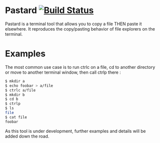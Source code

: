 # Pastard [![Build Status](https://travis-ci.com/azihassan/pastard.svg?branch=master)](https://travis-ci.com/azihassan/pastard)

Pastard is a terminal tool that allows you to copy a file THEN paste it elsewhere. It reproduces the copy/pasting behavior of file explorers on the terminal.

# Examples

The most common use case is to run ctrlc on a file, cd to another directory or move to another terminal window, then call ctrlp there :

```bash
$ mkdir a
$ echo foobar > a/file
$ ctrlc a/file
$ mkdir b
$ cd b
$ ctrlp
$ ls
file
$ cat file
foobar
```

As this tool is under development, further examples and details will be added down the road.
